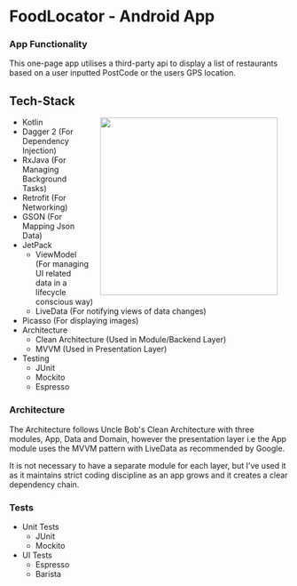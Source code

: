 # FoodLocator - Android App

### App Functionality
This one-page app utilises a third-party api to display a list of restaurants based on a user inputted PostCode or the users GPS location.

## Tech-Stack
<img src="https://media.giphy.com/media/MbG90zAlZmTSLvZF0A/giphy.gif" width="320" align="right" hspace="20">

* Kotlin
* Dagger 2 (For Dependency Injection)
* RxJava (For Managing Background Tasks)
* Retrofit (For Networking)
* GSON (For Mapping Json Data)
* JetPack
  * ViewModel (For managing UI related data in a lifecycle conscious way)
  * LiveData (For notifying views of data changes)
* Picasso (For displaying images)
* Architecture
  * Clean Architecture (Used in Module/Backend Layer)
  * MVVM (Used in Presentation Layer)
* Testing
  * JUnit
  * Mockito
  * Espresso
  
### Architecture
The Architecture follows Uncle Bob's Clean Architecture with three modules, App, Data and Domain, however the presentation layer i.e the App module uses the MVVM pattern with LiveData as recommended by Google.

It is not necessary to have a separate module for each layer, but I've used it as it maintains strict coding discipline as an app grows and it creates a clear dependency chain.

### Tests
- Unit Tests
  - JUnit
  - Mockito
- UI Tests
  - Espresso
  - Barista
